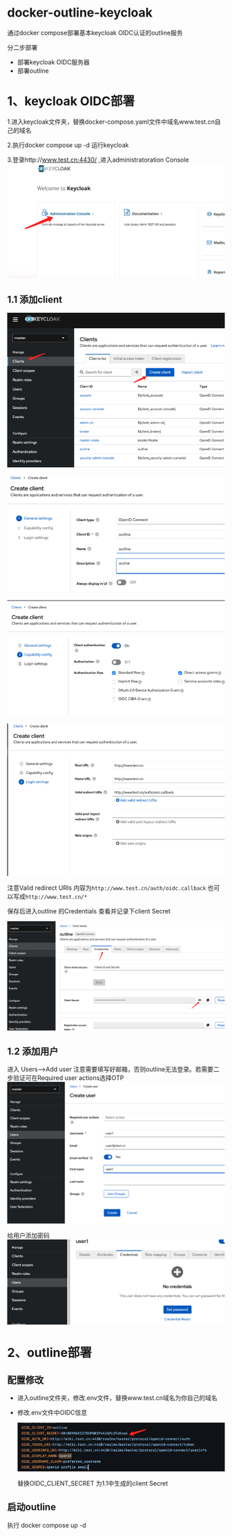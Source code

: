 # docker-outline-keycloak
通过docker compose部署基本keycloak OIDC认证的outline服务

分二步部署
* 部署keycloak OIDC服务器
* 部署outline

# 1、keycloak OIDC部署
1.进入keycloak文件夹，替换docker-compose.yaml文件中域名www.test.cn自己的域名

2.执行docker compose up -d 运行keycloak

3.登录http://www.test.cn:4430/ ,进入administratoration Console
![admin console](./images/admin-console.png)

## 1.1 添加client

![add client](./images/create-client.png)

![create client1](./images/create-client1.png)

![create client2](./images/create-client2.png)

![create client3](./images/creata-client3.png)

注意Valid redirect URIs 内容为`http://www.test.cn/auth/oidc.callback` 也可以写成`http://www.test.cn/*`

保存后进入outline 的Credentials 查看并记录下client Secret

![client secret](./images/outline-credentials.png)

## 1.2 添加用户
进入 Users-->Add user
注意需要填写好邮箱，否则outline无法登录。若需要二步验证可在Required user actions选择OTP
![add users](./images/add-user.png)

给用户添加密码
![set-password](./images/set-password.png)


# 2、outline部署
## 配置修改
* 进入outline文件夹，修改.env文件，替换www.test.cn域名为你自己的域名
* 修改.env文件中OIDC信息
  
  ![client-secret](./images/oidc-client-secret.png)

  替换OIDC_CLIENT_SECRET 为1.1中生成的client Secret

## 启动outline
执行 docker compose up -d
